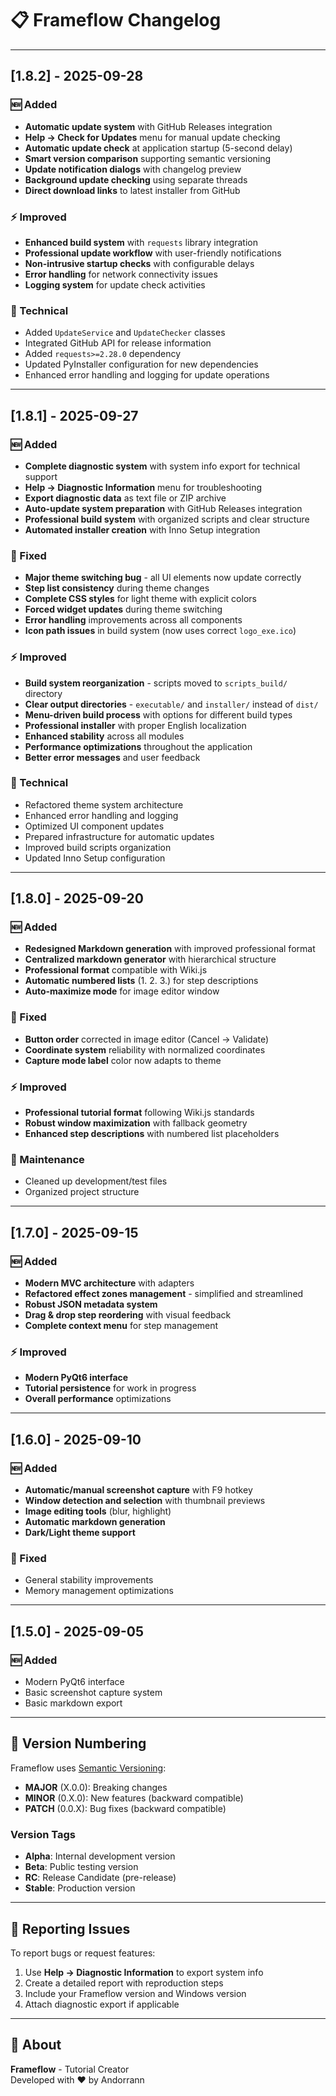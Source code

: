 # 📋 Frameflow Changelog

---

## [1.8.2] - 2025-09-28

### 🆕 Added
- **Automatic update system** with GitHub Releases integration
- **Help → Check for Updates** menu for manual update checking
- **Automatic update check** at application startup (5-second delay)
- **Smart version comparison** supporting semantic versioning
- **Update notification dialogs** with changelog preview
- **Background update checking** using separate threads
- **Direct download links** to latest installer from GitHub

### ⚡ Improved
- **Enhanced build system** with `requests` library integration
- **Professional update workflow** with user-friendly notifications
- **Non-intrusive startup checks** with configurable delays
- **Error handling** for network connectivity issues
- **Logging system** for update check activities

### 🔧 Technical
- Added `UpdateService` and `UpdateChecker` classes
- Integrated GitHub API for release information
- Added `requests>=2.28.0` dependency
- Updated PyInstaller configuration for new dependencies
- Enhanced error handling and logging for update operations

---

## [1.8.1] - 2025-09-27

### 🆕 Added
- **Complete diagnostic system** with system info export for technical support
- **Help → Diagnostic Information** menu for troubleshooting
- **Export diagnostic data** as text file or ZIP archive
- **Auto-update system preparation** with GitHub Releases integration
- **Professional build system** with organized scripts and clear structure
- **Automated installer creation** with Inno Setup integration

### 🐛 Fixed
- **Major theme switching bug** - all UI elements now update correctly
- **Step list consistency** during theme changes
- **Complete CSS styles** for light theme with explicit colors
- **Forced widget updates** during theme switching
- **Error handling** improvements across all components
- **Icon path issues** in build system (now uses correct `logo_exe.ico`)

### ⚡ Improved
- **Build system reorganization** - scripts moved to `scripts_build/` directory
- **Clear output directories** - `executable/` and `installer/` instead of `dist/`
- **Menu-driven build process** with options for different build types
- **Professional installer** with proper English localization
- **Enhanced stability** across all modules
- **Performance optimizations** throughout the application
- **Better error messages** and user feedback

### 🔧 Technical
- Refactored theme system architecture
- Enhanced error handling and logging
- Optimized UI component updates
- Prepared infrastructure for automatic updates
- Improved build scripts organization
- Updated Inno Setup configuration

---

## [1.8.0] - 2025-09-20

### 🆕 Added
- **Redesigned Markdown generation** with improved professional format
- **Centralized markdown generator** with hierarchical structure
- **Professional format** compatible with Wiki.js
- **Automatic numbered lists** (1. 2. 3.) for step descriptions
- **Auto-maximize mode** for image editor window

### 🐛 Fixed
- **Button order** corrected in image editor (Cancel → Validate)
- **Coordinate system** reliability with normalized coordinates
- **Capture mode label** color now adapts to theme

### ⚡ Improved
- **Professional tutorial format** following Wiki.js standards
- **Robust window maximization** with fallback geometry
- **Enhanced step descriptions** with numbered list placeholders

### 🧹 Maintenance
- Cleaned up development/test files
- Organized project structure

---

## [1.7.0] - 2025-09-15

### 🆕 Added
- **Modern MVC architecture** with adapters
- **Refactored effect zones management** - simplified and streamlined
- **Robust JSON metadata system**
- **Drag & drop step reordering** with visual feedback
- **Complete context menu** for step management

### ⚡ Improved
- **Modern PyQt6 interface**
- **Tutorial persistence** for work in progress
- **Overall performance** optimizations

---

## [1.6.0] - 2025-09-10

### 🆕 Added
- **Automatic/manual screenshot capture** with F9 hotkey
- **Window detection and selection** with thumbnail previews
- **Image editing tools** (blur, highlight)
- **Automatic markdown generation**
- **Dark/Light theme support**

### 🐛 Fixed
- General stability improvements
- Memory management optimizations

---

## [1.5.0] - 2025-09-05

### 🆕 Added
- Modern PyQt6 interface
- Basic screenshot capture system
- Basic markdown export

---

## 📝 Version Numbering

Frameflow uses [Semantic Versioning](https://semver.org/):

- **MAJOR** (X.0.0): Breaking changes
- **MINOR** (0.X.0): New features (backward compatible)
- **PATCH** (0.0.X): Bug fixes (backward compatible)

### Version Tags
- **Alpha**: Internal development version
- **Beta**: Public testing version
- **RC**: Release Candidate (pre-release)
- **Stable**: Production version

---

## 🐛 Reporting Issues

To report bugs or request features:

1. Use **Help → Diagnostic Information** to export system info
2. Create a detailed report with reproduction steps
3. Include your Frameflow version and Windows version
4. Attach diagnostic export if applicable

---

## 🏢 About

**Frameflow** - Tutorial Creator  
Developed with ❤️ by Andorrann